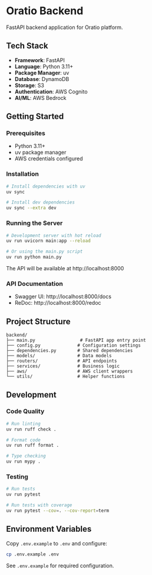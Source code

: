 # Oratio Backend

FastAPI backend application for Oratio platform.

## Tech Stack

- **Framework**: FastAPI
- **Language**: Python 3.11+
- **Package Manager**: uv
- **Database**: DynamoDB
- **Storage**: S3
- **Authentication**: AWS Cognito
- **AI/ML**: AWS Bedrock

## Getting Started

### Prerequisites

- Python 3.11+
- uv package manager
- AWS credentials configured

### Installation

```bash
# Install dependencies with uv
uv sync

# Install dev dependencies
uv sync --extra dev
```

### Running the Server

```bash
# Development server with hot reload
uv run uvicorn main:app --reload

# Or using the main.py script
uv run python main.py
```

The API will be available at http://localhost:8000

### API Documentation

- Swagger UI: http://localhost:8000/docs
- ReDoc: http://localhost:8000/redoc

## Project Structure

```
backend/
├── main.py                 # FastAPI app entry point
├── config.py              # Configuration settings
├── dependencies.py        # Shared dependencies
├── models/                # Data models
├── routers/               # API endpoints
├── services/              # Business logic
├── aws/                   # AWS client wrappers
└── utils/                 # Helper functions
```

## Development

### Code Quality

```bash
# Run linting
uv run ruff check .

# Format code
uv run ruff format .

# Type checking
uv run mypy .
```

### Testing

```bash
# Run tests
uv run pytest

# Run tests with coverage
uv run pytest --cov=. --cov-report=term
```

## Environment Variables

Copy `.env.example` to `.env` and configure:

```bash
cp .env.example .env
```

See `.env.example` for required configuration.
